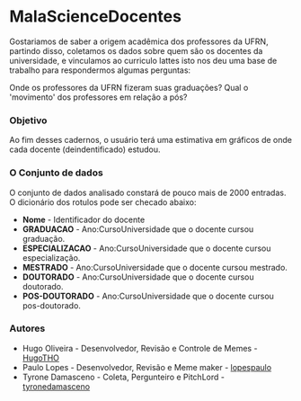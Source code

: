 # MalaScienceDocentes

Gostariamos de saber a origem acadêmica dos professores da UFRN, partindo disso, coletamos os dados sobre quem são os docentes da universidade, e vinculamos ao curriculo lattes isto nos deu uma base de trabalho para respondermos algumas perguntas:

Onde os professores da UFRN fizeram suas graduações?
Qual o 'movimento' dos professores em relação a pós?

### Objetivo 
Ao fim desses cadernos, o usuário terá uma estimativa em gráficos de onde cada docente (deindentificado) estudou.



### O Conjunto de dados
O conjunto de dados analisado constará de pouco mais de 2000 entradas. O dicionário dos rotulos pode ser checado abaixo:

- **Nome** - Identificador do docente
- **GRADUACAO** - Ano:CursoUniversidade que o docente cursou graduação.
- **ESPECIALIZACAO** - Ano:CursoUniversidade que o docente cursou especialização.
- **MESTRADO** - Ano:CursoUniversidade que o docente cursou mestrado.
- **DOUTORADO** - Ano:CursoUniversidade que o docente cursou doutorado.
- **POS-DOUTORADO** - Ano:CursoUniversidade que o docente cursou pos-doutorado.


### Autores
* Hugo Oliveira - Desenvolvedor, Revisão e Controle de Memes - [HugoTHO](https://github.com/HugoTHO)
* Paulo Lopes - Desenvolvedor, Revisão e Meme maker - [lopespaulo](https://github.com/lopespaulo)
* Tyrone Damasceno - Coleta, Pergunteiro e PitchLord - [tyronedamasceno](https://github.com/tyronedamasceno)
